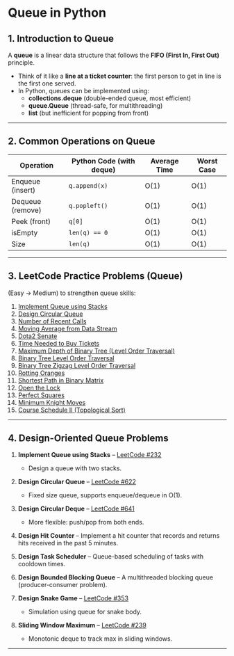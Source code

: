# Queue in Python

## 1. Introduction to Queue
A **queue** is a linear data structure that follows the **FIFO (First In, First Out)** principle.  
- Think of it like a **line at a ticket counter**: the first person to get in line is the first one served.  
- In Python, queues can be implemented using:
  - **collections.deque** (double-ended queue, most efficient)
  - **queue.Queue** (thread-safe, for multithreading)
  - **list** (but inefficient for popping from front)

---

## 2. Common Operations on Queue

| Operation        | Python Code (with deque)       | Average Time | Worst Case |
|------------------|--------------------------------|--------------|------------|
| Enqueue (insert) | `q.append(x)`                  | O(1)         | O(1)       |
| Dequeue (remove) | `q.popleft()`                  | O(1)         | O(1)       |
| Peek (front)     | `q[0]`                         | O(1)         | O(1)       |
| isEmpty          | `len(q) == 0`                  | O(1)         | O(1)       |
| Size             | `len(q)`                       | O(1)         | O(1)       |

---

## 3. LeetCode Practice Problems (Queue)

(Easy → Medium) to strengthen queue skills:

1. [Implement Queue using Stacks](https://leetcode.com/problems/implement-queue-using-stacks/)  
2. [Design Circular Queue](https://leetcode.com/problems/design-circular-queue/)  
3. [Number of Recent Calls](https://leetcode.com/problems/number-of-recent-calls/)  
4. [Moving Average from Data Stream](https://leetcode.com/problems/moving-average-from-data-stream/)  
5. [Dota2 Senate](https://leetcode.com/problems/dota2-senate/)  
6. [Time Needed to Buy Tickets](https://leetcode.com/problems/time-needed-to-buy-tickets/)  
7. [Maximum Depth of Binary Tree (Level Order Traversal)](https://leetcode.com/problems/maximum-depth-of-binary-tree/)  
8. [Binary Tree Level Order Traversal](https://leetcode.com/problems/binary-tree-level-order-traversal/)  
9. [Binary Tree Zigzag Level Order Traversal](https://leetcode.com/problems/binary-tree-zigzag-level-order-traversal/)  
10. [Rotting Oranges](https://leetcode.com/problems/rotting-oranges/)  
11. [Shortest Path in Binary Matrix](https://leetcode.com/problems/shortest-path-in-binary-matrix/)  
12. [Open the Lock](https://leetcode.com/problems/open-the-lock/)  
13. [Perfect Squares](https://leetcode.com/problems/perfect-squares/)  
14. [Minimum Knight Moves](https://leetcode.com/problems/minimum-knight-moves/)  
15. [Course Schedule II (Topological Sort)](https://leetcode.com/problems/course-schedule-ii/)  

---

## 4. Design-Oriented Queue Problems

1. **Implement Queue using Stacks** – [LeetCode #232](https://leetcode.com/problems/implement-queue-using-stacks/)  
   - Design a queue with two stacks.  

2. **Design Circular Queue** – [LeetCode #622](https://leetcode.com/problems/design-circular-queue/)  
   - Fixed size queue, supports enqueue/dequeue in O(1).  

3. **Design Circular Deque** – [LeetCode #641](https://leetcode.com/problems/design-circular-deque/)  
   - More flexible: push/pop from both ends.  

4. **Design Hit Counter** – Implement a hit counter that records and returns hits received in the past 5 minutes.  

5. **Design Task Scheduler** – Queue-based scheduling of tasks with cooldown times.  

6. **Design Bounded Blocking Queue** – A multithreaded blocking queue (producer-consumer problem).  

7. **Design Snake Game** – [LeetCode #353](https://leetcode.com/problems/design-snake-game/)  
   - Simulation using queue for snake body.  

8. **Sliding Window Maximum** – [LeetCode #239](https://leetcode.com/problems/sliding-window-maximum/)  
   - Monotonic deque to track max in sliding windows.  

---